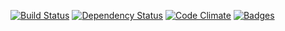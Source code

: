 [![Build Status](https://travis-ci.org/mnowster/statshorse.svg)](https://travis-ci.org/mnowster/statshorse)
[![Dependency Status](http://img.shields.io/gemnasium/mnowster/statshorse.svg)](https://gemnasium.com/mnowster/statshorse)
[![Code Climate](http://img.shields.io/codeclimate/github/mnowster/statshorse.svg)](https://codeclimate.com/github/mnowster/statshorse)
[![Badges](http://img.shields.io/:badges-4/4-ff6799.svg)](https://github.com/badges/badgerbadgerbadger)
